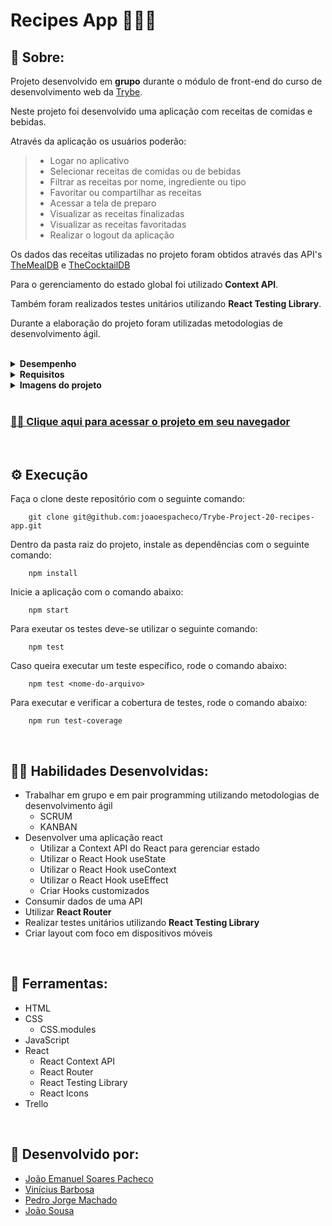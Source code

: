 # Recipes App 👨🏽‍🍳

## 📄 Sobre:

Projeto desenvolvido em <strong>grupo</strong> durante o módulo de front-end do curso de desenvolvimento web da [Trybe](https://www.betrybe.com/).

Neste projeto foi desenvolvido uma aplicação com receitas de comidas e bebidas.

Através da aplicação os usuários poderão:
> * Logar no aplicativo
> * Selecionar receitas de comidas ou de bebidas
> * Filtrar as receitas por nome, ingrediente ou tipo
> * Favoritar ou compartilhar as receitas
> * Acessar a tela de preparo
> * Visualizar as receitas finalizadas
> * Visualizar as receitas favoritadas
> * Realizar o logout da aplicação

Os dados das receitas utilizadas no projeto foram obtidos através das API's [TheMealDB](https://www.themealdb.com/) e [TheCocktailDB](https://www.thecocktaildb.com/api.php)

Para o gerenciamento do estado global foi utilizado <strong>Context API</strong>.

Também foram realizados testes unitários utilizando <strong>React Testing Library</strong>.

Durante a elaboração do projeto foram utilizadas metodologias de desenvolvimento ágil.

</br>
<details>
<summary><strong>Desempenho</strong></summary>
Aprovado com 100% de desempenho em todos os requisitos

![image](https://user-images.githubusercontent.com/99846604/211174290-17d91f22-6bc1-4fbd-80e4-908f7d748edd.png)

</details>

<details>
<summary><strong>Requisitos</strong></summary>
</br>
<strong>Requisitos obrigatórios:</strong>
</br>
Testes unitários: </br>
1. Desenvolva os testes unitários de maneira que a cobertura seja de, no mínimo, 90% </br>
</br>

Tela de login: </br>
2. Crie todos os elementos que devem respeitar os atributos descritos no protótipo para a tela de login </br>
3. Desenvolva a tela de maneira que a pessoa consiga escrever seu email no input de email e sua senha no input de senha  </br>
4. Desenvolva a tela de maneira que o formulário só seja válido após um email válido e uma senha de mais de 6 caracteres serem preenchidos  </br>
5. Após a submissão do formulário, salve no localStorage o e-mail da pessoa usuária na chave user e os tokens nas chaves mealsToken e cocktailsToken </br>
6. Redirecione a pessoa usuária para a tela principal de receitas de comidas após a submissão e validação com sucesso do login
</br>

Header: </br>
7. Implemente o header de acordo com a necessidade de cada tela </br>
8. Redirecione a pessoa usuária para a tela de perfil ao clicar no botão de perfil </br>
9. Desenvolva o botão de busca que, ao ser clicado, a barra de busca deve aparecer. O mesmo serve para escondê-la
</br>

Barra de buscas - Header: </br>
10. Implemente os elementos da barra de busca respeitando os atributos descritos no protótipo </br>
11. Implemente 3 radio buttons na barra de busca: Ingredient, Name e First letter </br>
12. Busque na API de comidas caso a pessoa esteja na página de comidas, e na API de bebidas caso esteja na de bebidas </br>
13. Redirecione para a tela de detalhes da receita caso apenas uma receita seja encontrada, com o ID da mesma na URL </br>
14. Mostre as receitas em cards, caso mais de uma receita seja encontrada </br>
15. Exiba um alert caso nenhuma receita seja encontrada
</br>

Menu inferior: </br>
16. Implemente o menu inferior posicionando-o de forma fixa e contendo 2 ícones: um para comidas e outro para bebidas </br>
17. Exiba o menu inferior apenas nas telas indicadas pelo protótipo </br>
18. Redirecione a pessoa usuária para a tela correta ao clicar em cada ícone no menu inferior
</br>

Tela principal de receitas: </br>
19. Carregue as 12 primeiras receitas de comidas ou bebidas, uma em cada card </br>
20. Implemente os botões de categoria para serem utilizados como filtro </br>
21. Implemente o filtro das receitas por meio da API ao clicar no filtro de categoria </br>
22. Implemente o filtro como um toggle, o qual se for selecionado novamente, o app deve retornar as receitas sem nenhum filtro </br>
23. Redirecione a pessoa usuária ao clicar no card para a tela de detalhes, que deve mudar a rota e conter o id da receita na URL
</br>

Tela de detalhes de uma receita: </br>
24. Realize uma request para a API passando o id da receita que deve estar disponível nos parâmetros da URL </br>
25. Desenvolva a tela de modo que contenha uma imagem da receita, o título, a categoria em caso de comidas e se é ou não alcoólico em caso de bebidas, uma lista de ingredientes seguidos pelas quantidades, instruções, um vídeo do youtube "embedado" e recomendações </br>
26. Implemente as recomendações. Para receitas de comida, a recomendação deverá ser bebida, já para as receitas de bebida a recomendação deverá ser comida </br>
27. Implemente os 6 cards de recomendação, mostrando apenas 2. O scroll é horizontal, similar a um carousel </br>
28. Desenvolva um botão de nome "Start Recipe" que deve ficar fixo na parte de baixo da tela o tempo todo </br>
29. Implemente a solução de forma que, caso a receita já tenha sido feita, o botão "Start Recipe" desapareça </br>
30. Implemente a solução de modo que, caso a receita tenha sido iniciada mas não finalizada, o texto do botão deve ser "Continue Recipe" </br>
31. Redirecione a pessoa usuária caso o botão "Start Recipe" seja clicado, a rota deve mudar para a tela de receita em progresso </br>
32. Implemente um botão de compartilhar e um de favoritar a receita </br>
33. Implemente a solução de forma que, ao clicar no botão de compartilhar, o link da receita dentro do app deve ser copiado para o clipboard e uma mensagem avisando que o link foi copiado deve aparecer na tela em uma tag HTML </br>
34. Salve as receitas favoritas no localStorage na chave favoriteRecipes </br>
35. Implemente o ícone do coração (favorito) de modo que: deve vir preenchido caso a receita esteja favoritada e "despreenchido" caso contrário </br>
36. Implemente a lógica no botão de favoritar. Caso seja clicado, o ícone do coração deve mudar seu estado atual, caso esteja preenchido deve mudar para "despreenchido" e vice-versa
</br>

Tela de receita em progresso: </br>
37. Desenvolva a tela de modo que contenha uma imagem da receita, o título, a categoria em caso de comidas e se é ou não alcoólico em caso de bebidas, uma lista de ingredientes com suas respectivas quantidades e instruções </br>
38. Desenvolva um checkbox para cada item da lista de ingredientes </br>
39. Implemente uma lógica que ao clicar no checkbox de um ingrediente, o nome dele deve ser "riscado" da lista </br>
40. Salve o estado do progresso, que deve ser mantido caso a pessoa atualize a página ou volte para a mesma receita </br>
41. Desenvolva a lógica de favoritar e compartilhar. A lógica da tela de detalhes de uma receita se aplica aqui </br>
42. Implemente a solução de modo que o botão de finalizar receita ("Finish Recipe") só pode estar habilitado quando todos os ingredientes estiverem _"checkados"_ (marcados) </br>
43. Redirecione a pessoa usuária após clicar no botão de finalizar receita ("Finish Recipe"), para a página de receitas feitas, cuja rota deve ser /done-recipes </br>
44. Implemente os elementos da tela de receitas feitas respeitando os atributos descritos no protótipo
</br>

Tela de receitas feitas: </br>
45. Desenvolva a tela de modo que, caso a receita do card seja uma comida, ela deve possuir: a foto da receita,  nome, categoria, nacionalidade, a data em que a pessoa fez a receita, as 2 primeiras tags retornadas pela API e um botão de compartilhar </br>
46. Desenvolva a tela de maneira que, caso a receita do card seja uma bebida, ela deve possuir: a foto da receita, o nome, se é alcoólica, a data em que a pessoa fez a receita e um botão de compartilhar </br>
47. Desenvolva a solução de modo que o botão de compartilhar deve copiar a URL da tela de detalhes da receita para o clipboard </br>
48. Implemente 2 botões que filtram as receitas por comida ou bebida e um terceiro que remove todos os filtros </br>
49. Redirecione para a tela de detalhes da receita caso seja clicado na foto ou no nome da receita
</br>

Tela de receitas favoritas: </br>
50. Implemente os elementos da tela de receitas favoritas (cumulativo com os atributos em comum com a tela de receitas feitas), respeitando os atributos descritos no protótipo </br>
51. Desenvolva a tela de modo que, caso a receita do card seja uma comida, ela deve possuir: a foto da receita,  nome, categoria, nacionalidade, um botão de compartilhar e um de "desfavoritar" </br>
52. Desenvolva a tela de modo que, caso a receita do card seja uma bebida, ela deve possuir: a foto da receita,  nome, se é alcoólica ou não, um botão de compartilhar e um de "desfavoritar" </br>
53. Desenvolva a solução de modo que o botão de compartilhar deve copiar a URL da tela de detalhes da receita para o clipboard </br>
54. Desenvolva a solução de modo que o botão de "desfavoritar" deve remover a receita da lista de receitas favoritas do localStorage e da tela </br>
55. Implemente 2 botões que filtram as receitas por comida ou bebida e um terceiro que remove todos os filtros </br>
56. Redirecione a pessoa usuária ao clicar na foto ou no nome da receita, a rota deve mudar para a tela de detalhes daquela receita
</br>

Tela de perfil: </br>
57. Implemente os elementos da tela de perfil respeitando os atributos descritos no protótipo </br>
58. Implemente a solução de maneira que o e-mail da pessoa usuária deve estar visível </br>
59. Implemente 3 botões: um de nome "Done Recipes", um de nome "Favorite Recipes" e um de nome "Logout" </br>
60. Redirecione a pessoa usuária que, ao clicar no botão de "Done Recipes", a rota deve mudar para a tela de receitas feitas </br>
61. Redirecione a pessoa usuária que, ao clicar no botão de "Favorite Recipes", a rota deve mudar para a tela de receitas favoritas </br>
62. Redirecione a pessoa usuária que ao clicar no botão de "Logout", o localStorage deve ser limpo e a rota deve mudar para a tela de login
</br>
</details>

<details>
<summary><strong>Imagens do projeto</strong></summary>

### Tela de login:

![image](https://user-images.githubusercontent.com/99846604/211174628-000c2722-8963-43bf-a05b-099aead8caa9.png)

### Tela de buscas:

![image](https://user-images.githubusercontent.com/99846604/211174493-e01002f5-5938-4617-9291-e0230a755a76.png)

### Tela de receitas:

![image](https://user-images.githubusercontent.com/99846604/211174521-d792fa76-6021-420e-89fe-b256523e8c5b.png)

### Tela de preparo:

![image](https://user-images.githubusercontent.com/99846604/211174540-9312f828-a7f3-4e76-8e4c-e960791df510.png)

### Receitas prontas:

![image](https://user-images.githubusercontent.com/99846604/211174563-bd26d704-16ea-417c-aa5d-ff92a22bf85c.png)

### Receitas favoritas:

![image](https://user-images.githubusercontent.com/99846604/211174590-2ddbcffb-8593-4033-aa7f-ca26a984d431.png)

### Tela de profile:

![image](https://user-images.githubusercontent.com/99846604/211174601-a34598e5-c343-4484-bfb8-ade90ffa7cdd.png)

</details>

</br>

### [👨‍💻 Clique aqui para acessar o projeto em seu navegador](https://recipes-app-joaoespacheco.vercel.app/) 

</br>

## ⚙️ Execução

Faça o clone deste repositório com o seguinte comando:

        git clone git@github.com:joaoespacheco/Trybe-Project-20-recipes-app.git

Dentro da pasta raiz do projeto, instale as dependências com o seguinte comando:

        npm install

Inicie a aplicação com o comando abaixo:

        npm start
        
Para exeutar os testes deve-se utilizar o seguinte comando:

        npm test

Caso queira executar um teste específico, rode o comando abaixo:

        npm test <nome-do-arquivo>

Para executar e verificar a cobertura de testes, rode o comando abaixo:

        npm run test-coverage

</br>

## 🤹🏽 Habilidades Desenvolvidas:
* Trabalhar em grupo e em pair programming utilizando metodologias de desenvolvimento ágil
  * SCRUM
  * KANBAN
* Desenvolver uma aplicação react
  * Utilizar a Context API do React para gerenciar estado
  * Utilizar o React Hook useState
  * Utilizar o React Hook useContext
  * Utilizar o React Hook useEffect
  * Criar Hooks customizados
* Consumir dados de uma API
* Utilizar <strong>React Router</strong>
* Realizar testes unitários utilizando <strong>React Testing Library</strong>
* Criar layout com foco em dispositivos móveis
</br>

## 🧰 Ferramentas:
* HTML
* CSS
  * CSS.modules
* JavaScript
* React
  * React Context API
  * React Router
  * React Testing Library
  * React Icons
* Trello
</br>

## 📝 Desenvolvido por:
* [João Emanuel Soares Pacheco](https://github.com/joaoespacheco)
* [Vinícius Barbosa](https://github.com/ViniciusBF)
* [Pedro Jorge Machado](https://github.com/PedroJoMa)
* [João Sousa](https://github.com/rsajoao)
